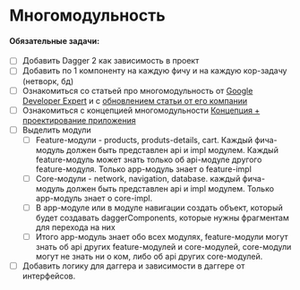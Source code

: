 # Многомодульность

#### Обязательные задачи:


- [ ] Добавить Dagger 2 как зависимость в проект
- [ ] Добавить по 1 компоненту на каждую фичу и на каждую кор-задачу (нетворк, бд)
- [ ] Ознакомиться со статьей про многомодульность от [Google Developer Expert](https://habr.com/ru/companies/kaspersky/articles/422555/) и с [обновлением статьи от его компании](https://habr.com/ru/companies/kaspersky/articles/520766/)
- [ ] Ознакомиться с концепцией многомодульности [Концепция + проектирование приложения](https://t.me/c/2304084337/7/93)
- [ ] Выделить модули
  - [ ] Feature-модули - products, produts-details, cart. Каждый фича-модуль должен быть представлен api и impl модулем. Каждый feature-модуль может знать только об api-модуле другого feature-модуля. Только app-модуль знает о feature-impl
  - [ ] Core-модули - network, navigation, database. каждый фича-модуль должен быть представлен api и impl модулем. Только app-модуль знает о core-impl.
  - [ ] В app-модуле или в модуле навигации создать объект, который будет создавать daggerComponents, которые нужны фрагментам для перехода на них
  - [ ] Итого app-модуль знает обо всех модулях, feature-модули могут знать об api других feature-модулей и core-модулей, core-модули могут не знать ни о ком, либо об api других core-модулей.
- [ ] Добавить логику для даггера и зависимости в даггере от интерфейсов.
